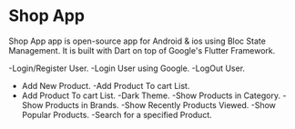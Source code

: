 # Shop App
 Shop App app is open-source app for Android & ios using Bloc State Management. It is built with Dart on top of Google's Flutter Framework.

-Login/Register User.
-Login User using Google.
-LogOut User.
- Add New Product.
-Add Product To cart List.
- Add Product To cart List.
-Dark Theme.
-Show Products in Category.
-Show Products in Brands.
-Show Recently Products Viewed.
-Show Popular Products.
-Search for a specified Product.


